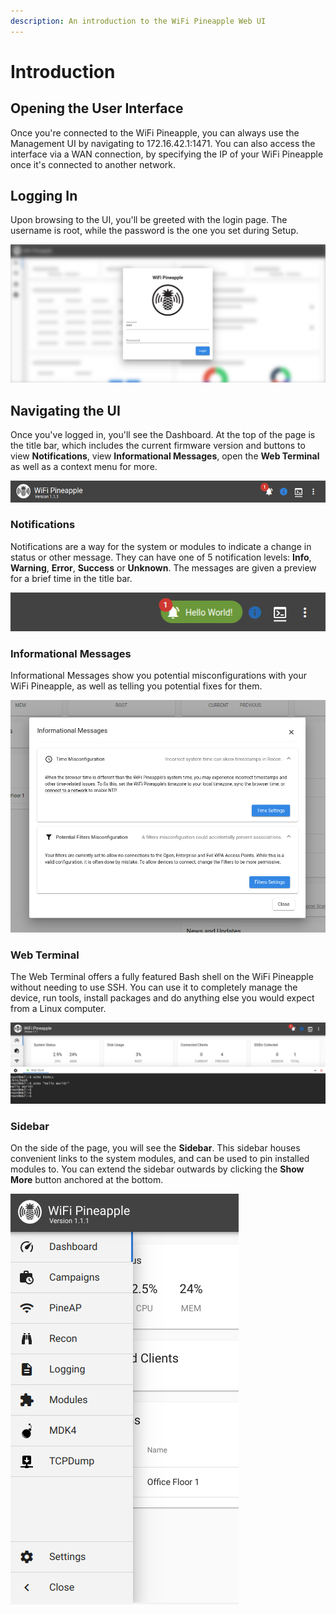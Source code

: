```yaml
---
description: An introduction to the WiFi Pineapple Web UI
---
```


# Introduction

## Opening the User Interface

Once you're connected to the WiFi Pineapple, you can always use the Management UI by navigating to 172.16.42.1:1471. You can also access the interface via a WAN connection, by specifying the IP of your WiFi Pineapple once it's connected to another network.

## Logging In

Upon browsing to the UI, you'll be greeted with the login page. The username is root, while the password is the one you set during Setup.

![](../.gitbook/assets/image%20%2819%29.png)

## Navigating the UI

Once you've logged in, you'll see the Dashboard. At the top of the page is the title bar, which includes the current firmware version and buttons to view **Notifications**, view **Informational Messages**, open the **Web Terminal** as well as a context menu for more.

![](../.gitbook/assets/image%20%2832%29.png)

### Notifications

Notifications are a way for the system or modules to indicate a change in status or other message. They can have one of 5 notification levels: **Info**, **Warning**, **Error**, **Success** or **Unknown**. The messages are given a preview for a brief time in the title bar.

![](../.gitbook/assets/image%20%2822%29.png)

### Informational Messages

Informational Messages show you potential misconfigurations with your WiFi Pineapple, as well as telling you potential fixes for them.

![](../.gitbook/assets/image%20%2829%29.png)

### Web Terminal

The Web Terminal offers a fully featured Bash shell on the WiFi Pineapple without needing to use SSH. You can use it to completely manage the device, run tools, install packages and do anything else you would expect from a Linux computer.

![](../.gitbook/assets/image%20%2824%29.png)

### Sidebar

On the side of the page, you will see the **Sidebar**. This sidebar houses convenient links to the system modules, and can be used to pin installed modules to. You can extend the sidebar outwards by clicking the **Show More** button anchored at the bottom.

![](../.gitbook/assets/image%20%2825%29.png)



